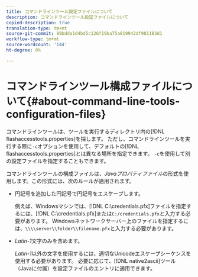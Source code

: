 ```yaml
---
title: コマンドラインツール設定ファイルについて
description: コマンドラインツール設定ファイルについて
copied-description: true
translation-type: tm+mt
source-git-commit: 89bdda1d4bd5c126f19ba75a819942df901183d1
workflow-type: tm+mt
source-wordcount: '144'
ht-degree: 0%

---
```



# コマンドラインツール構成ファイルについて{#about-command-line-tools-configuration-files}

コマンドラインツールは、ツールを実行するディレクトリ内の[!DNL flashaccesstools.properties]を探します。 ただし、コマンドラインツールを実行する際に`-c`オプションを使用して、デフォルトの[!DNL flashaccesstools.properties]とは異なる場所を指定できます。 `-c`を使用して別の設定ファイルを指定することもできます。

コマンドラインツールの構成ファイルは、*Javaプロパティファイル*&#x200B;の形式を使用します。この形式には、次のルールが適用されます。

* 円記号を追加した円記号で円記号をエスケープします。

   例えば、Windowsマシンでは、[!DNL C:\credentials.pfx]ファイルを指定するには、[!DNL C:\\credentials.pfx]または`C:/credentials.pfx`と入力する必要があります。 Windowsネットワークサーバー上のファイルを指定するには、`\\\\server\\folder\\filename.pfx`と入力する必要があります。
* *Latin-1*&#x200B;文字のみを含めます。

   *Latin-1*&#x200B;以外の文字を使用するには、適切なUnicodeエスケープシーケンスを使用する必要があります。 必要に応じて、[!DNL native2ascii]ツール（Javaに付属）を設定ファイルのエントリに適用できます。
